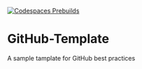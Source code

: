 [![Codespaces Prebuilds](https://github.com/skydanc/GitHub-Template/actions/workflows/codespaces/create_codespaces_prebuilds/badge.svg)](https://github.com/skydanc/GitHub-Template/actions/workflows/codespaces/create_codespaces_prebuilds)

# GitHub-Template
A sample tamplate for GitHub best practices

